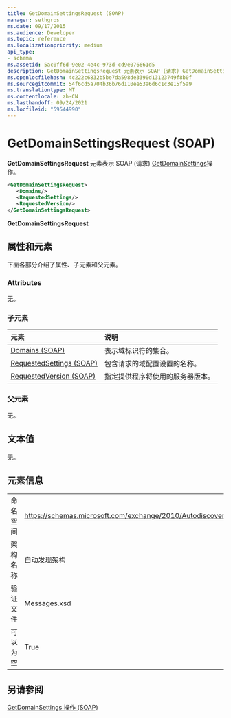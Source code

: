 ```yaml
---
title: GetDomainSettingsRequest (SOAP)
manager: sethgros
ms.date: 09/17/2015
ms.audience: Developer
ms.topic: reference
ms.localizationpriority: medium
api_type:
- schema
ms.assetid: 5ac0ff6d-9e02-4e4c-973d-cd9e076661d5
description: GetDomainSettingsRequest 元素表示 SOAP (请求) GetDomainSettings 操作。
ms.openlocfilehash: 4c222c6832b5be7da598de3390d13123749f8b0f
ms.sourcegitcommit: 54f6cd5a704b36b76d110ee53a6d6c1c3e15f5a9
ms.translationtype: MT
ms.contentlocale: zh-CN
ms.lasthandoff: 09/24/2021
ms.locfileid: "59544990"
---
```

# <a name="getdomainsettingsrequest-soap"></a>GetDomainSettingsRequest (SOAP)

**GetDomainSettingsRequest** 元素表示 SOAP (请求) [GetDomainSettings](getdomainsettings-operation-soap.md)操作。 
  
```XML
<GetDomainSettingsRequest>
   <Domains/>
   <RequestedSettings/>
   <RequestedVersion/>
</GetDomainSettingsRequest>
```

 **GetDomainSettingsRequest**
## <a name="attributes-and-elements"></a>属性和元素

下面各部分介绍了属性、子元素和父元素。
  
### <a name="attributes"></a>Attributes

无。
  
### <a name="child-elements"></a>子元素

|**元素**|**说明**|
|:-----|:-----|
|[Domains (SOAP)](domains-soap.md) <br/> |表示域标识符的集合。  <br/> |
|[RequestedSettings (SOAP)](requestedsettings-soap.md) <br/> |包含请求的域配置设置的名称。  <br/> |
|[RequestedVersion (SOAP)](requestedversion-soap.md) <br/> |指定提供程序将使用的服务器版本。  <br/> |
   
### <a name="parent-elements"></a>父元素

无。
  
## <a name="text-value"></a>文本值

无。
  
## <a name="element-information"></a>元素信息

|||
|:-----|:-----|
|命名空间  <br/> |https://schemas.microsoft.com/exchange/2010/Autodiscover  <br/> |
|架构名称  <br/> |自动发现架构  <br/> |
|验证文件  <br/> |Messages.xsd  <br/> |
|可以为空  <br/> |True  <br/> |
   
## <a name="see-also"></a>另请参阅



[GetDomainSettings 操作 (SOAP)](getdomainsettings-operation-soap.md)

